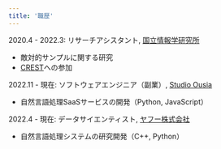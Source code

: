 ```yaml
---
title: '職歴'
---
```


2020.4 - 2022.3: リサーチアシスタント, [国立情報学研究所](https://www.nii.ac.jp/)
- 敵対的サンプルに関する研究
- [CREST](https://www.jst.go.jp/kisoken/crest/about/index.html)への参加

2022.11 - 現在: ソフトウェアエンジニア（副業）, [Studio Ousia](https://www.ousia.jp/)
- 自然言語処理SaaSサービスの開発（Python, JavaScript）

2022.4 - 現在: データサイエンティスト, [ヤフー株式会社](https://about.yahoo.co.jp/)
- 自然言語処理システムの研究開発（C++, Python）

